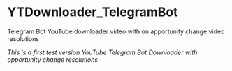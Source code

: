 # YTDownloader_TelegramBot
Telegram Bot YouTube downloader video with on apportunity change video resolutions

*This is a first test version YouTube Telegram Bot Downloader with opportunity change resolutions*
